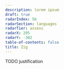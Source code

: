 ```yaml
---
description: lorem ipsum
draft: true
radarIndex: 56
radarSection: languages
radarTier: assess
radarX: 205
radarY: -302
table-of-contents: false
title: Zig
---
```


TODO justification

